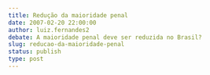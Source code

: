 ```yaml
---
title: Redução da maioridade penal
date: 2007-02-20 22:00:00
author: luiz.fernandes2
debate: A maioridade penal deve ser reduzida no Brasil?
slug: reducao-da-maioridade-penal
status: publish 
type: post
---
```



